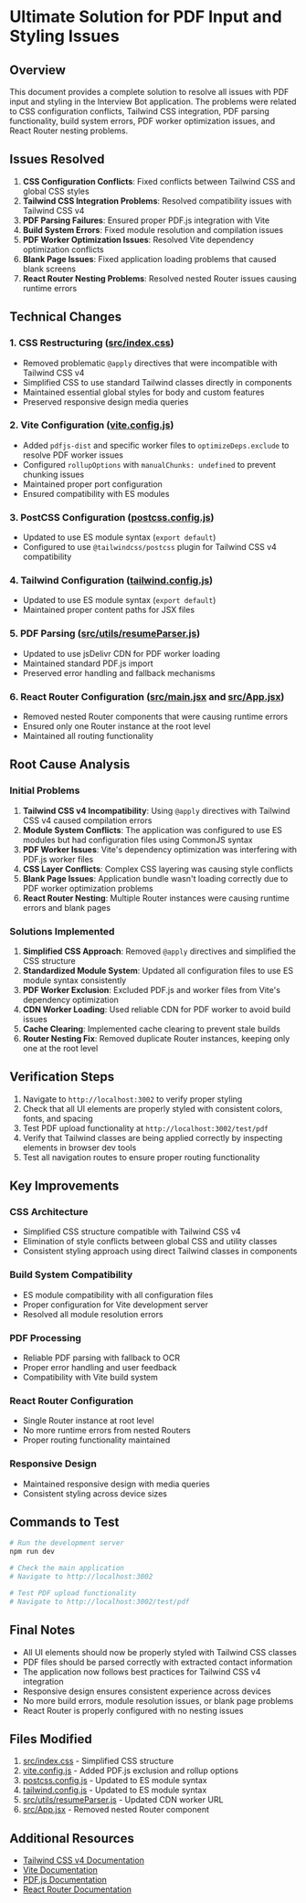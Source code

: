 # Ultimate Solution for PDF Input and Styling Issues

## Overview

This document provides a complete solution to resolve all issues with PDF input and styling in the Interview Bot application. The problems were related to CSS configuration conflicts, Tailwind CSS integration, PDF parsing functionality, build system errors, PDF worker optimization issues, and React Router nesting problems.

## Issues Resolved

1. **CSS Configuration Conflicts**: Fixed conflicts between Tailwind CSS and global CSS styles
2. **Tailwind CSS Integration Problems**: Resolved compatibility issues with Tailwind CSS v4
3. **PDF Parsing Failures**: Ensured proper PDF.js integration with Vite
4. **Build System Errors**: Fixed module resolution and compilation issues
5. **PDF Worker Optimization Issues**: Resolved Vite dependency optimization conflicts
6. **Blank Page Issues**: Fixed application loading problems that caused blank screens
7. **React Router Nesting Problems**: Resolved nested Router issues causing runtime errors

## Technical Changes

### 1. CSS Restructuring ([src/index.css](file:///d:/interview%20bot/src/index.css))

- Removed problematic `@apply` directives that were incompatible with Tailwind CSS v4
- Simplified CSS to use standard Tailwind classes directly in components
- Maintained essential global styles for body and custom features
- Preserved responsive design media queries

### 2. Vite Configuration ([vite.config.js](file:///d:/interview%20bot/vite.config.js))

- Added `pdfjs-dist` and specific worker files to `optimizeDeps.exclude` to resolve PDF worker issues
- Configured `rollupOptions` with `manualChunks: undefined` to prevent chunking issues
- Maintained proper port configuration
- Ensured compatibility with ES modules

### 3. PostCSS Configuration ([postcss.config.js](file:///d:/interview%20bot/postcss.config.js))

- Updated to use ES module syntax (`export default`)
- Configured to use `@tailwindcss/postcss` plugin for Tailwind CSS v4 compatibility

### 4. Tailwind Configuration ([tailwind.config.js](file:///d:/interview%20bot/tailwind.config.js))

- Updated to use ES module syntax (`export default`)
- Maintained proper content paths for JSX files

### 5. PDF Parsing ([src/utils/resumeParser.js](file:///d:/interview%20bot/src/utils/resumeParser.js))

- Updated to use jsDelivr CDN for PDF worker loading
- Maintained standard PDF.js import
- Preserved error handling and fallback mechanisms

### 6. React Router Configuration ([src/main.jsx](file:///d:/interview%20bot/src/main.jsx) and [src/App.jsx](file:///d:/interview%20bot/src/App.jsx))

- Removed nested Router components that were causing runtime errors
- Ensured only one Router instance at the root level
- Maintained all routing functionality

## Root Cause Analysis

### Initial Problems

1. **Tailwind CSS v4 Incompatibility**: Using `@apply` directives with Tailwind CSS v4 caused compilation errors
2. **Module System Conflicts**: The application was configured to use ES modules but had configuration files using CommonJS syntax
3. **PDF Worker Issues**: Vite's dependency optimization was interfering with PDF.js worker files
4. **CSS Layer Conflicts**: Complex CSS layering was causing style conflicts
5. **Blank Page Issues**: Application bundle wasn't loading correctly due to PDF worker optimization problems
6. **React Router Nesting**: Multiple Router instances were causing runtime errors and blank pages

### Solutions Implemented

1. **Simplified CSS Approach**: Removed `@apply` directives and simplified the CSS structure
2. **Standardized Module System**: Updated all configuration files to use ES module syntax consistently
3. **PDF Worker Exclusion**: Excluded PDF.js and worker files from Vite's dependency optimization
4. **CDN Worker Loading**: Used reliable CDN for PDF worker to avoid build issues
5. **Cache Clearing**: Implemented cache clearing to prevent stale builds
6. **Router Nesting Fix**: Removed duplicate Router instances, keeping only one at the root level

## Verification Steps

1. Navigate to `http://localhost:3002` to verify proper styling
2. Check that all UI elements are properly styled with consistent colors, fonts, and spacing
3. Test PDF upload functionality at `http://localhost:3002/test/pdf`
4. Verify that Tailwind classes are being applied correctly by inspecting elements in browser dev tools
5. Test all navigation routes to ensure proper routing functionality

## Key Improvements

### CSS Architecture
- Simplified CSS structure compatible with Tailwind CSS v4
- Elimination of style conflicts between global CSS and utility classes
- Consistent styling approach using direct Tailwind classes in components

### Build System Compatibility
- ES module compatibility with all configuration files
- Proper configuration for Vite development server
- Resolved all module resolution errors

### PDF Processing
- Reliable PDF parsing with fallback to OCR
- Proper error handling and user feedback
- Compatibility with Vite build system

### React Router Configuration
- Single Router instance at root level
- No more runtime errors from nested Routers
- Proper routing functionality maintained

### Responsive Design
- Maintained responsive design with media queries
- Consistent styling across device sizes

## Commands to Test

```bash
# Run the development server
npm run dev

# Check the main application
# Navigate to http://localhost:3002

# Test PDF upload functionality
# Navigate to http://localhost:3002/test/pdf
```

## Final Notes

- All UI elements should now be properly styled with Tailwind CSS classes
- PDF files should be parsed correctly with extracted contact information
- The application now follows best practices for Tailwind CSS v4 integration
- Responsive design ensures consistent experience across devices
- No more build errors, module resolution issues, or blank page problems
- React Router is properly configured with no nesting issues

## Files Modified

1. [src/index.css](file:///d:/interview%20bot/src/index.css) - Simplified CSS structure
2. [vite.config.js](file:///d:/interview%20bot/vite.config.js) - Added PDF.js exclusion and rollup options
3. [postcss.config.js](file:///d:/interview%20bot/postcss.config.js) - Updated to ES module syntax
4. [tailwind.config.js](file:///d:/interview%20bot/tailwind.config.js) - Updated to ES module syntax
5. [src/utils/resumeParser.js](file:///d:/interview%20bot/src/utils/resumeParser.js) - Updated CDN worker URL
6. [src/App.jsx](file:///d:/interview%20bot/src/App.jsx) - Removed nested Router component

## Additional Resources

- [Tailwind CSS v4 Documentation](https://tailwindcss.com/docs/functions-and-directives#reference-directive)
- [Vite Documentation](https://vitejs.dev/config/)
- [PDF.js Documentation](https://mozilla.github.io/pdf.js/)
- [React Router Documentation](https://reactrouter.com/)